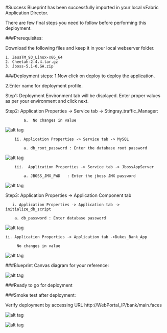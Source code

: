 #Success
Blueprint has been successfully imported in your local vFabric Application Director. 

There are  few final steps you need to follow before performing this deployment.

###Prerequisites:

Download the following files and keep it in your local webserver folder. 

	1. ZeusTM_93_Linux-x86_64
	2. Cheetah-2.4.4.tar.gz
	3. Jboss-5.1-0.GA.zip
	
###Deployment steps:
1.Now click on deploy to deploy the application.

2.Enter name for deployment profile.

Step1: Deployment Environment tab will be displayed. Enter proper values as per your environment and click next.

Step2: Application Properties -> Service tab -> Stingray_traffic_Manager:

	        a.  No changes in value


![alt tag](https://raw.github.com/vmware-applicationdirector/solutions-import-beta/Clustered-Duke-Bank-Application-Blueprint-50/Service-Property-Stingray.png)


		ii. Application Properties -> Service tab -> MySQL
	
	        a. db_root_password : Enter the database root password


![alt tag](https://raw.github.com/vmware-applicationdirector/solutions-import-beta/Clustered-Duke-Bank-Application-Blueprint-50/Service-Property-MySql.png)
	
		iii.  Application Properties -> Service tab -> JbossAppServer 

			a. JBOSS_JMX_PWD   : Enter the jboss JMX password


![alt tag](https://raw.github.com/vmware-applicationdirector/solutions-import-beta/Clustered-Duke-Bank-Application-Blueprint-50/Service-Property-JBossAppServer.png)

      
      
Step3: Application Properties -> Application Component tab

       i. Application Properties -> Application tab -> initialize_db_script 

	    a. db_password : Enter database password 
    
    
![alt tag](https://raw.github.com/vmware-applicationdirector/solutions-import-beta/Clustered-Duke-Bank-Application-Blueprint-50/Application-Property-initialize-db-script.png)

	ii. Application Properties -> Application tab ->Dukes_Bank_App
		
		 No changes in value

![alt tag](https://raw.github.com/vmware-applicationdirector/solutions-import-beta/Clustered-Duke-Bank-Application-Blueprint-50/Application-Property-Dukes-Bank-App.png)

	
###Blueprint Canvas diagram for your reference: 

![alt tag](https://raw.github.com/vmware-applicationdirector/solutions-import-beta/Clustered-Duke-Bank-Application-Blueprint-50/Blueprint-Canvas.png)

###Ready to go for deployment

###Smoke test after deployment:

Verify deployment by accessing URL http://WebPortal_IP/bank/main.faces

![alt tag](https://raw.github.com/vmware-applicationdirector/solutions-import-beta/Clustered-Duke-Bank-Application-Blueprint-50/DukesBankSmoke1.png)

![alt tag](https://raw.github.com/vmware-applicationdirector/solutions-import-beta/Clustered-Duke-Bank-Application-Blueprint-50/DukesBankSmoke2.png)





 








